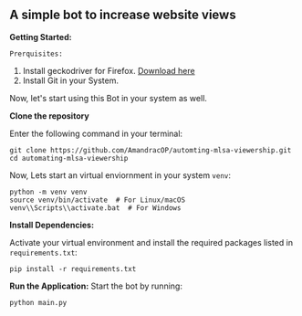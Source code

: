 ## A simple bot to increase website views
**Getting Started:**

`Prerquisites:`

1. Install geckodriver for Firefox. [Download here](https://github.com/mozilla/geckodriver/releases)
2. Install Git in your System.

Now, let's start using this Bot in your system as well.

**Clone the repository**

Enter the following command in your terminal:
```
git clone https://github.com/AmandracOP/automting-mlsa-viewership.git
cd automating-mlsa-viewership
```
 
 Now, Lets start an virtual enviornment in your system `venv`:
```
python -m venv venv
source venv/bin/activate  # For Linux/macOS
venv\\Scripts\\activate.bat  # For Windows
```
 **Install Dependencies:**
  
  Activate your virtual environment and install the required packages listed in `requirements.txt`:

```
pip install -r requirements.txt
```

 **Run the Application:**
 Start the bot by running:

```
python main.py
```
